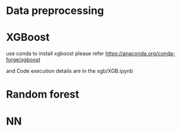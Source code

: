# Data preprocessing
# XGBoost
  use conda to install xgboost please refer https://anaconda.org/conda-forge/xgboost
  
  and Code execution details are in the xgb/XGB.ipynb
# Random forest
# NN

